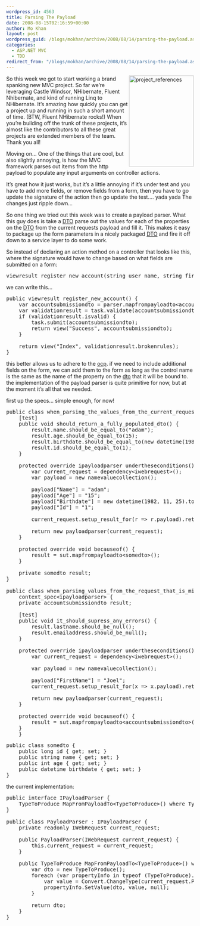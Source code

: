 ```yaml
---
wordpress_id: 4563
title: Parsing The Payload
date: 2008-08-15T02:16:59+00:00
author: Mo Khan
layout: post
wordpress_guid: /blogs/mokhan/archive/2008/08/14/parsing-the-payload.aspx
categories:
  - ASP.NET MVC
  - TDD
redirect_from: "/blogs/mokhan/archive/2008/08/14/parsing-the-payload.aspx/"
---
```

[<img style="border-top-width: 0px;border-left-width: 0px;border-bottom-width: 0px;border-right-width: 0px" height="244" alt="project_references" src="http://lostechies.com/content/mokhan/uploads/2011/03ParsingThePayload_122CB/project_references_thumb.png" width="174" align="right" border="0" />](http://lostechies.com/content/mokhan/uploads/2011/03ParsingThePayload_122CB/project_references_2.png)So this week we got to start working a brand spanking new MVC project. So far we&#8217;re leveraging Castle Windsor, NHibernate, Fluent Nhibernate, and kind of running Linq to NHibernate. It&#8217;s amazing how quickly you can get a project up and running in such a short amount of time. (BTW, Fluent NHibernate rocks!) When you&#8217;re building off the trunk of these projects, it&#8217;s almost like the contributors to all these great projects are extended members of the team. Thank you all!

Moving on&#8230; One of the things that are cool, but also slightly annoying, is how the MVC framework parses out items from the http payload to populate any input arguments on controller actions. 

It&#8217;s great how it just works, but it&#8217;s a little annoying if it&#8217;s under test and you have to add more fields, or remove fields from a form, then you have to go update the signature of the action then go update the test&#8230;. yada yada The changes just ripple down&#8230;

So one thing we tried out this week was to create a payload parser. What this guy does is take a [DTO](http://martinfowler.com/eaaCatalog/dataTransferObject.html) parse out the values for each of the properties on the [DTO](http://martinfowler.com/eaaCatalog/dataTransferObject.html) from the current requests payload and fill it. This makes it easy to package up the form parameters in a nicely packaged [DTO](http://martinfowler.com/eaaCatalog/dataTransferObject.html) and fire it off down to a service layer to do some work.

So instead of declaring an action method on a controller that looks like this, where the signature would have to change based on what fields are submitted on a form:

<pre><span>viewresult</span> register_new_account(<span>string</span> user_name, <span>string</span> first_name,<span>string</span> last_name)</pre>

[](http://11011.net/software/vspaste)

we can write this&#8230;

<pre><span>public</span> <span>viewresult</span> register_new_account() {
    <span>var</span> accountsubmissiondto = parser.mapfrompayloadto&lt;<span>accountsubmissiondto</span>&gt;();
    <span>var</span> validationresult = task.validate(accountsubmissiondto);
    <span>if</span> (validationresult.isvalid) {
        task.submit(accountsubmissiondto);
        <span>return</span> view(<span>"Success"</span>, accountsubmissiondto);
    }

    <span>return</span> view(<span>"Index"</span>, validationresult.brokenrules);
}
</pre>

this better allows us to adhere to the [ocp](http://en.wikipedia.org/wiki/Open/closed_principle). if we need to include additional fields on the form, we can add them to the form as long as the control name is the same as the name of the property on the [dto](http://martinfowler.com/eaaCatalog/dataTransferObject.html) that it will be bound to. the implementation of the payload parser is quite primitive for now, but at the moment it&#8217;s all that we needed.

first up the specs&#8230; simple enough, for now!

<pre><span>public</span> <span>class</span> <span>when_parsing_the_values_from_the_current_request_to_populate_a_dto</span> : <span>context_spec</span>&lt;<span>ipayloadparser</span>&gt; {
    [<span>test</span>]
    <span>public</span> <span>void</span> should_return_a_fully_populated_dto() {
        result.name.should_be_equal_to(<span>"adam"</span>);
        result.age.should_be_equal_to(15);
        result.birthdate.should_be_equal_to(<span>new</span> <span>datetime</span>(1982, 11, 25));
        result.id.should_be_equal_to(1);
    }

    <span>protected</span> <span>override</span> <span>ipayloadparser</span> undertheseconditions() {
        <span>var</span> current_request = dependency&lt;<span>iwebrequest</span>&gt;();
        <span>var</span> payload = <span>new</span> <span>namevaluecollection</span>();

        payload[<span>"Name"</span>] = <span>"adam"</span>;
        payload[<span>"Age"</span>] = <span>"15"</span>;
        payload[<span>"Birthdate"</span>] = <span>new</span> <span>datetime</span>(1982, 11, 25).tostring();
        payload[<span>"Id"</span>] = <span>"1"</span>;

        current_request.setup_result_for(r =&gt; r.payload).return(payload);

        <span>return</span> <span>new</span> <span>payloadparser</span>(current_request);
    }

    <span>protected</span> <span>override</span> <span>void</span> becauseof() {
        result = sut.mapfrompayloadto&lt;<span>somedto</span>&gt;();
    }

    <span>private</span> <span>somedto</span> result;
}

<span>public</span> <span>class</span> <span>when_parsing_values_from_the_request_that_is_missing_values_for_a_properties_on_the_dto</span> :
    <span>context_spec</span>&lt;<span>ipayloadparser</span>&gt; {
    <span>private</span> <span>accountsubmissiondto</span> result;

    [<span>test</span>]
    <span>public</span> <span>void</span> it_should_supress_any_errors() {
        result.lastname.should_be_null();
        result.emailaddress.should_be_null();
    }

    <span>protected</span> <span>override</span> <span>ipayloadparser</span> undertheseconditions() {
        <span>var</span> current_request = dependency&lt;<span>iwebrequest</span>&gt;();

        <span>var</span> payload = <span>new</span> <span>namevaluecollection</span>();

        payload[<span>"FirstName"</span>] = <span>"Joel"</span>;
        current_request.setup_result_for(x =&gt; x.payload).return(payload);

        <span>return</span> <span>new</span> <span>payloadparser</span>(current_request);
    }

    <span>protected</span> <span>override</span> <span>void</span> becauseof() {
        result = sut.mapfrompayloadto&lt;<span>accountsubmissiondto</span>&gt;();
    }
    }
</pre>

<pre><span>public</span> <span>class</span> <span>somedto</span> {
    <span>public</span> <span>long</span> id { <span>get</span>; <span>set</span>; }
    <span>public</span> <span>string</span> name { <span>get</span>; <span>set</span>; }
    <span>public</span> <span>int</span> age { <span>get</span>; <span>set</span>; }
    <span>public</span> <span>datetime</span> birthdate { <span>get</span>; <span>set</span>; }
}
</pre>

[](http://11011.net/software/vspaste)

the current implementation:</p> 

<pre><span>public</span> <span>interface</span> <span>IPayloadParser</span> {
    TypeToProduce MapFromPayloadTo&lt;TypeToProduce&gt;() <span>where</span> TypeToProduce : <span>new</span>();
}

<span>public</span> <span>class</span> <span>PayloadParser</span> : <span>IPayloadParser</span> {
    <span>private</span> <span>readonly</span> <span>IWebRequest</span> current_request;

    <span>public</span> PayloadParser(<span>IWebRequest</span> current_request) {
        <span>this</span>.current_request = current_request;
    }

    <span>public</span> TypeToProduce MapFromPayloadTo&lt;TypeToProduce&gt;() <span>where</span> TypeToProduce : <span>new</span>() {
        <span>var</span> dto = <span>new</span> TypeToProduce();
        <span>foreach</span> (<span>var</span> propertyInfo <span>in</span> <span>typeof</span> (TypeToProduce).GetProperties()) {
            <span>var</span> value = <span>Convert</span>.ChangeType(current_request.Payload[propertyInfo.Name], propertyInfo.PropertyType);
            propertyInfo.SetValue(dto, value, <span>null</span>);
        }

        <span>return</span> dto;
    }
}
</pre>

[](http://11011.net/software/vspaste)